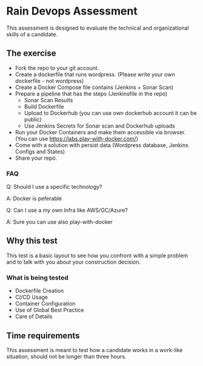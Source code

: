 # Rain Devops Assessment

This assessment is designed to evaluate the technical and organizational skills of a candidate.

## The exercise

- Fork the repo to your git account.
- Create a dockerfile that runs wordpress. (Please write your own dockerfile - not wordpress)
- Create a Docker Compose file contains (Jenkins + Sonar Scan)
- Prepare a pipeline that has the steps (Jenkinsfile in the repo)
  - Sonar Scan Results
  - Build Dockerfile
  - Upload to Dockerhub (you can use own dockerhub account it can be public)
  - Use Jenkins Secrets for Sonar scan and Dockerhub uploads
- Run your Docker Containers and make them accessible via browser. (You can use https://labs.play-with-docker.com/)
- Come with a solution with persist data (Wordpress database, Jenkins Configs and States)
- Share your repo.

### FAQ

Q: Should I use a specific technology?

A: Docker is peferable

Q: Can I use a my own Infra like AWS/GC/Azure?

A: Sure you can use also play-with-docker

## Why this test

This test is a basic layout to see how you confront with a simple problem and to talk with you about your construction decision.

### What is being tested

- Dockerfile Creation
- CI/CD Usage
- Container Configuration
- Use of Global Best Practice
- Care of Details

## Time requirements

This assessment is meant to test how a candidate works in a work-like situation, should not be longer than three hours.

